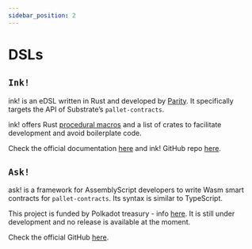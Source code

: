 ```yaml
---
sidebar_position: 2
---
```


# DSLs

## `Ink!`

ink! is an eDSL written in Rust and developed by [Parity](https://www.parity.io/). It specifically targets the API of Substrate’s `pallet-contracts`.

ink! offers Rust [procedural macros](https://doc.rust-lang.org/reference/procedural-macros.html#procedural-macro-hygiene) and a list of crates to facilitate development and avoid boilerplate code.

Check the official documentation [here](https://ink.substrate.io/why-rust-for-smart-contracts) and ink! GitHub repo [here](https://github.com/paritytech/ink).

## `Ask!`

ask! is a framework for AssemblyScript developers to write Wasm smart contracts for `pallet-contracts`. Its syntax is similar to TypeScript.

This project is funded by Polkadot treasury - info [here](https://polkadot.polkassembly.io/post/949). It is still under development and no release is available at the moment.

Check the official GitHub [here](https://github.com/ask-lang/ask).

